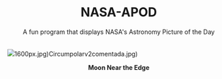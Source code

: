 <div align="center">
  <h1>
    NASA-APOD
  </h1>
</div>
  
<div align="center">
  A fun program that displays NASA's Astronomy Picture of the Day
</div>

<br>

![](https://apod.nasa.gov/apod/image/2504/PlataformaRecorteHorizontalRedes.jpg)1600px.jpg)Circumpolarv2comentada.jpg)

<p align = "center">
  <b>Moon Near the Edge</b>
</p>
